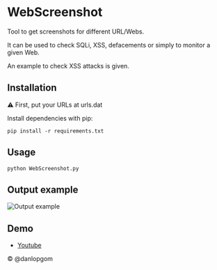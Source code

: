 # WebScreenshot
Tool to get screenshots for different URL/Webs. 

It can be used to check SQLi, XSS, defacements or simply to monitor a given Web.

An example to check XSS attacks is given.

## Installation
⚠ First, put your URLs at urls.dat

Install dependencies with pip:
```
pip install -r requirements.txt
```

## Usage
```
python WebScreenshot.py
```

## Output example 

![Output example](https://i.imgur.com/l1s6KnW.png)


## Demo

* [Youtube](https://www.youtube.com/watch?v=FsoKsGZufPk)


© @danlopgom
